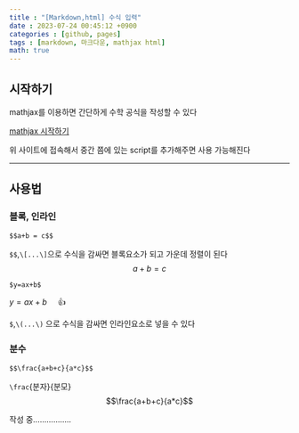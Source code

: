 ```yaml
---
title : "[Markdown,html] 수식 입력"
date : 2023-07-24 00:45:12 +0900
categories : [github, pages]
tags : [markdown, 마크다운, mathjax html]
math: true
---
```


## 시작하기

mathjax를 이용하면 간단하게 수학 공식을 작성할 수 있다

[mathjax 시작하기](https://www.mathjax.org/#gettingstarted)

위 사이트에 접속해서 중간 쯤에 있는 script를 추가해주면 사용 가능해진다

---

## 사용법

### 블록, 인라인

```markdown
$$a+b = c$$
```
`$$`,`\[...\]`으로 수식을 감싸면 블록요소가 되고 가운데 정렬이 된다
$$a+b=c$$


```markdown
$y=ax+b$
```
$y=ax+b$ &nbsp;&nbsp;&nbsp;&nbsp;👍

`$`,`\(...\)` 으로 수식을 감싸면 인라인요소로 넣을 수 있다


### 분수

```markdown
$$\frac{a+b+c}{a*c}$$
```
`\frac`{분자}{분모}
$$\frac{a+b+c}{a*c}$$



작성 중.................